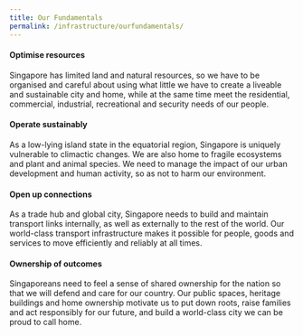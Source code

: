 ```yaml
---
title: Our Fundamentals
permalink: /infrastructure/ourfundamentals/
---
```

#### Optimise resources

Singapore has limited land and natural resources, so we have to be organised and careful about using what little we have to create a liveable and sustainable city and home, while at the same time meet the residential, commercial, industrial, recreational and security needs of our people.

#### Operate sustainably

As a low-lying island state in the equatorial region, Singapore is uniquely vulnerable to climactic changes. We are also home to fragile ecosystems and plant and animal species. We need to manage the impact of our urban development and human activity, so as not to harm our environment.

#### Open up connections

As a trade hub and global city, Singapore needs to build and maintain transport links internally, as well as externally to the rest of the world. Our world-class transport infrastructure makes it possible for people, goods and services to move efficiently and reliably at all times.

#### Ownership of outcomes

Singaporeans need to feel a sense of shared ownership for the nation so that we will defend and care for our country. Our public spaces, heritage buildings and home ownership motivate us to put down roots, raise families and act responsibly for our future, and build a world-class city we can be proud to call home.